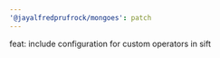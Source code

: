 ```yaml
---
'@jayalfredprufrock/mongoes': patch
---
```


feat: include configuration for custom operators in sift

